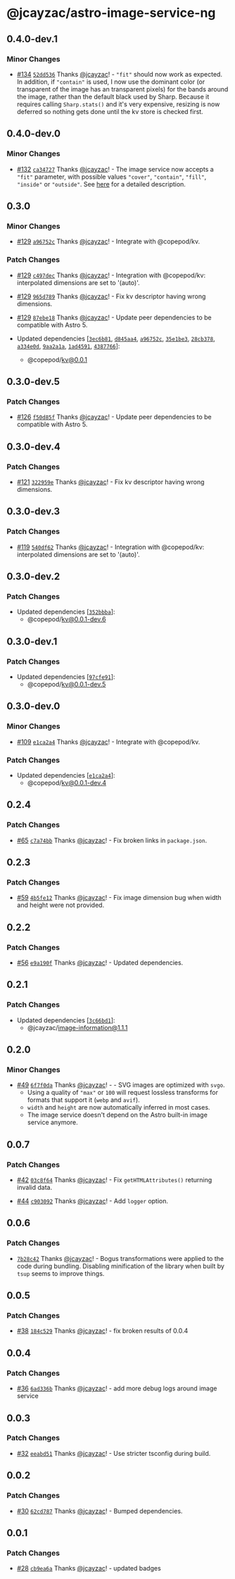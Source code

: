 # @jcayzac/astro-image-service-ng

## 0.4.0-dev.1

### Minor Changes

- [#134](https://github.com/jcayzac/copepod-modules/pull/134) [`52dd536`](https://github.com/jcayzac/copepod-modules/commit/52dd5364b4478a61824b8bfbe437cea269eda12b) Thanks [@jcayzac](https://github.com/jcayzac)! - `"fit"` should now work as expected. In addition, if `"contain"` is used, I now use the dominant color (or transparent of the image has an transparent pixels) for the bands around the image, rather than the default black used by Sharp.
  Because it requires calling `Sharp.stats()` and it's very expensive, resizing is now deferred so nothing gets done until the kv store is checked first.

## 0.4.0-dev.0

### Minor Changes

- [#132](https://github.com/jcayzac/copepod-modules/pull/132) [`ca34727`](https://github.com/jcayzac/copepod-modules/commit/ca347279e20ed2891c94a1955ca2efe1992d1f01) Thanks [@jcayzac](https://github.com/jcayzac)! - The image service now accepts a `"fit"` parameter, with possible values `"cover"`, `"contain"`, `"fill"`, `"inside"` or `"outside"`. See [here](https://sharp.pixelplumbing.com/api-resize) for a detailed description.

## 0.3.0

### Minor Changes

- [#129](https://github.com/jcayzac/copepod-modules/pull/129) [`a96752c`](https://github.com/jcayzac/copepod-modules/commit/a96752cc2ff49dffe922bf8ed143fba77ed797ec) Thanks [@jcayzac](https://github.com/jcayzac)! - Integrate with @copepod/kv.

### Patch Changes

- [#129](https://github.com/jcayzac/copepod-modules/pull/129) [`c497dec`](https://github.com/jcayzac/copepod-modules/commit/c497deca4033e9535912a9a3614834c3de22c075) Thanks [@jcayzac](https://github.com/jcayzac)! - Integration with @copepod/kv: interpolated dimensions are set to '(auto)'.

- [#129](https://github.com/jcayzac/copepod-modules/pull/129) [`965d789`](https://github.com/jcayzac/copepod-modules/commit/965d789e12fbe97e8dcc6c8b2ab2b7f495a6f82d) Thanks [@jcayzac](https://github.com/jcayzac)! - Fix kv descriptor having wrong dimensions.

- [#129](https://github.com/jcayzac/copepod-modules/pull/129) [`87ebe18`](https://github.com/jcayzac/copepod-modules/commit/87ebe183b983832e6254659f011620d9f2bcbb69) Thanks [@jcayzac](https://github.com/jcayzac)! - Update peer dependencies to be compatible with Astro 5.

- Updated dependencies [[`3ec6b81`](https://github.com/jcayzac/copepod-modules/commit/3ec6b8107d8bd7e5be407fc63afe6d56745aa21e), [`d845aa4`](https://github.com/jcayzac/copepod-modules/commit/d845aa4a97ce7c3a8526212596eedc1f38c54d90), [`a96752c`](https://github.com/jcayzac/copepod-modules/commit/a96752cc2ff49dffe922bf8ed143fba77ed797ec), [`35e1be3`](https://github.com/jcayzac/copepod-modules/commit/35e1be3582753f320da20184dff70c2c7e7fb032), [`28cb378`](https://github.com/jcayzac/copepod-modules/commit/28cb3780f9a1eb8065fc613a2511965b34a11cd0), [`a334e0d`](https://github.com/jcayzac/copepod-modules/commit/a334e0d06e38ca5b7f4629607bd299b28413a1c1), [`9aa2a1a`](https://github.com/jcayzac/copepod-modules/commit/9aa2a1a0efd213ea442ffd2b7f653586d1079021), [`1ad4591`](https://github.com/jcayzac/copepod-modules/commit/1ad45914cd4e51638e7249823395081000228fd0), [`4387766`](https://github.com/jcayzac/copepod-modules/commit/4387766fbb39cacd01f692195a5313253439e36e)]:
  - @copepod/kv@0.0.1

## 0.3.0-dev.5

### Patch Changes

- [#126](https://github.com/jcayzac/copepod-modules/pull/126) [`f50d85f`](https://github.com/jcayzac/copepod-modules/commit/f50d85fd69ba0ced2c4a7a7922703ef05e8de066) Thanks [@jcayzac](https://github.com/jcayzac)! - Update peer dependencies to be compatible with Astro 5.

## 0.3.0-dev.4

### Patch Changes

- [#121](https://github.com/jcayzac/copepod-modules/pull/121) [`322959e`](https://github.com/jcayzac/copepod-modules/commit/322959e85eb487ca9f40c76695653bf2fbb054d2) Thanks [@jcayzac](https://github.com/jcayzac)! - Fix kv descriptor having wrong dimensions.

## 0.3.0-dev.3

### Patch Changes

- [#119](https://github.com/jcayzac/copepod-modules/pull/119) [`540df62`](https://github.com/jcayzac/copepod-modules/commit/540df624dccb69eb7fd30cb95ff65481257facae) Thanks [@jcayzac](https://github.com/jcayzac)! - Integration with @copepod/kv: interpolated dimensions are set to '(auto)'.

## 0.3.0-dev.2

### Patch Changes

- Updated dependencies [[`352bbba`](https://github.com/jcayzac/copepod-modules/commit/352bbba020a70d2e7cf864a76e3a846f6fc253fb)]:
  - @copepod/kv@0.0.1-dev.6

## 0.3.0-dev.1

### Patch Changes

- Updated dependencies [[`97cfe91`](https://github.com/jcayzac/copepod-modules/commit/97cfe91f22898cb5b2031f93506d595e7b5524fb)]:
  - @copepod/kv@0.0.1-dev.5

## 0.3.0-dev.0

### Minor Changes

- [#109](https://github.com/jcayzac/copepod-modules/pull/109) [`e1ca2a4`](https://github.com/jcayzac/copepod-modules/commit/e1ca2a4f7e95fa73895935135bb2180d05dce1b1) Thanks [@jcayzac](https://github.com/jcayzac)! - Integrate with @copepod/kv.

### Patch Changes

- Updated dependencies [[`e1ca2a4`](https://github.com/jcayzac/copepod-modules/commit/e1ca2a4f7e95fa73895935135bb2180d05dce1b1)]:
  - @copepod/kv@0.0.1-dev.4

## 0.2.4

### Patch Changes

- [#65](https://github.com/jcayzac/copepod-modules/pull/65) [`c7a74bb`](https://github.com/jcayzac/copepod-modules/commit/c7a74bbd71c022fdc118277161c68939966213b2) Thanks [@jcayzac](https://github.com/jcayzac)! - Fix broken links in `package.json`.

## 0.2.3

### Patch Changes

- [#59](https://github.com/jcayzac/copepod-modules/pull/59) [`4b5fe12`](https://github.com/jcayzac/copepod-modules/commit/4b5fe1218f3862c4a8711c5f923a33573002b5f9) Thanks [@jcayzac](https://github.com/jcayzac)! - Fix image dimension bug when width and height were not provided.

## 0.2.2

### Patch Changes

- [#56](https://github.com/jcayzac/copepod-modules/pull/56) [`e9a190f`](https://github.com/jcayzac/copepod-modules/commit/e9a190fc9174d617a7c048aa3b7042770a7279b1) Thanks [@jcayzac](https://github.com/jcayzac)! - Updated dependencies.

## 0.2.1

### Patch Changes

- Updated dependencies [[`3c66bd1`](https://github.com/jcayzac/copepod-modules/commit/3c66bd149c5d74a9b12dd14d6acf210a6eb66cd9)]:
  - @jcayzac/image-information@1.1.1

## 0.2.0

### Minor Changes

- [#49](https://github.com/jcayzac/copepod-modules/pull/49) [`6f7f0da`](https://github.com/jcayzac/copepod-modules/commit/6f7f0da862cc8993d00e8cb9b7a1047e795bb3b9) Thanks [@jcayzac](https://github.com/jcayzac)! - - SVG images are optimized with `svgo`.
  - Using a quality of `"max"` or `100` will request lossless transforms for formats that support it (`webp` and `avif`).
  - `width` and `height` are now automatically inferred in most cases.
  - The image service doesn't depend on the Astro built-in image service anymore.

## 0.0.7

### Patch Changes

- [#42](https://github.com/jcayzac/copepod-modules/pull/42) [`03c8f64`](https://github.com/jcayzac/copepod-modules/commit/03c8f64c9ffd271cc6b8ea0f57b4caba1634eba5) Thanks [@jcayzac](https://github.com/jcayzac)! - Fix `getHTMLAttributes()` returning invalid data.

- [#44](https://github.com/jcayzac/copepod-modules/pull/44) [`c903092`](https://github.com/jcayzac/copepod-modules/commit/c903092b496cac12a8af4df92c8cb22988531492) Thanks [@jcayzac](https://github.com/jcayzac)! - Add `logger` option.

## 0.0.6

### Patch Changes

- [`7b28c42`](https://github.com/jcayzac/copepod-modules/commit/7b28c42fbf6a7e8d229df1f4efb03985418ca5d0) Thanks [@jcayzac](https://github.com/jcayzac)! - Bogus transformations were applied to the code during bundling. Disabling minification of the library when built by `tsup` seems to improve things.

## 0.0.5

### Patch Changes

- [#38](https://github.com/jcayzac/copepod-modules/pull/38) [`184c529`](https://github.com/jcayzac/copepod-modules/commit/184c529689c09a6671130460ed8af05c2a8bf136) Thanks [@jcayzac](https://github.com/jcayzac)! - fix broken results of 0.0.4

## 0.0.4

### Patch Changes

- [#36](https://github.com/jcayzac/copepod-modules/pull/36) [`6ad336b`](https://github.com/jcayzac/copepod-modules/commit/6ad336bfddf176e23bbd40643875142296064bce) Thanks [@jcayzac](https://github.com/jcayzac)! - add more debug logs around image service

## 0.0.3

### Patch Changes

- [#32](https://github.com/jcayzac/copepod-modules/pull/32) [`eeabd51`](https://github.com/jcayzac/copepod-modules/commit/eeabd51b7919b0070e1f5196a2a04f469e134fd2) Thanks [@jcayzac](https://github.com/jcayzac)! - Use stricter tsconfig during build.

## 0.0.2

### Patch Changes

- [#30](https://github.com/jcayzac/copepod-modules/pull/30) [`62cd787`](https://github.com/jcayzac/copepod-modules/commit/62cd787cc00cadaa126199a6cbe8c6c06907727b) Thanks [@jcayzac](https://github.com/jcayzac)! - Bumped dependencies.

## 0.0.1

### Patch Changes

- [#28](https://github.com/jcayzac/copepod-modules/pull/28) [`cb9ea6a`](https://github.com/jcayzac/copepod-modules/commit/cb9ea6ad4137c55e81c649b0580da209f5f51ba3) Thanks [@jcayzac](https://github.com/jcayzac)! - updated badges
